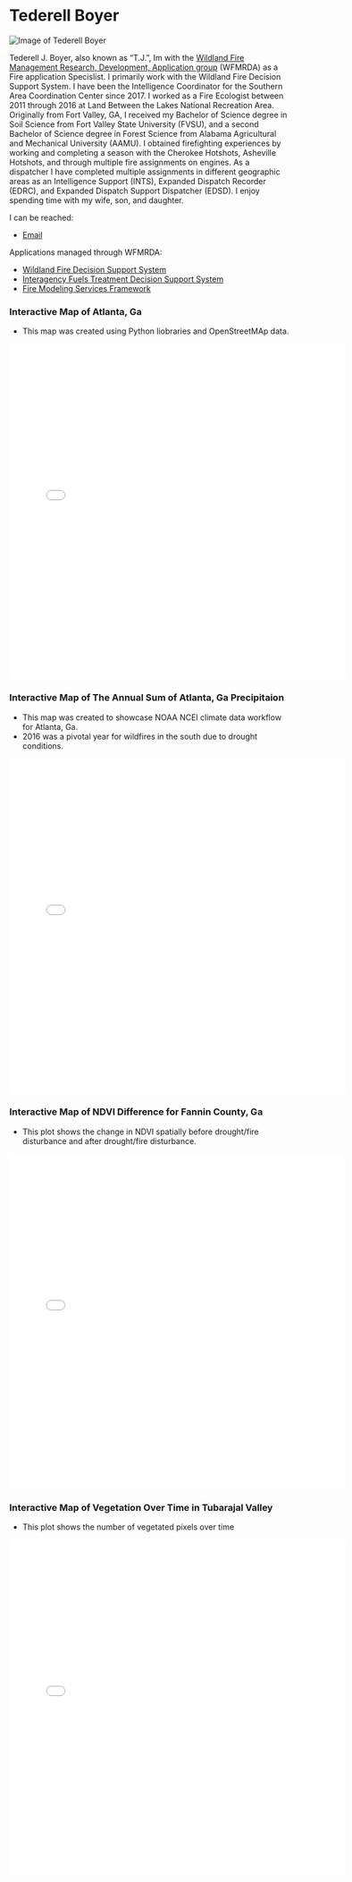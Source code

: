 # Tederell Boyer
![Image of Tederell Boyer](https://wfmrda.nwcg.gov/sites/default/files/images/StaffBios/TJ_Boyer.jpg)


Tederell J. Boyer, also known as “T.J.”, Im with the [Wildland Fire Management Research, Development, Application group](https://wfmrda.nwcg.gov/) (WFMRDA) as a Fire application Specislist. I primarily work with the Wildland Fire Decision Support System. I have been the Intelligence Coordinator for the Southern Area Coordination Center since 2017. I worked as a Fire Ecologist between 2011 through 2016 at Land Between the Lakes National Recreation Area. Originally from Fort Valley, GA, I received my Bachelor of Science degree in Soil Science from Fort Valley State University (FVSU), and a second Bachelor of Science degree in Forest Science from Alabama Agricultural and Mechanical University (AAMU).  I obtained firefighting experiences by working and completing a season with the Cherokee Hotshots, Asheville Hotshots, and through multiple fire assignments on engines. As a dispatcher I have completed multiple assignments in different geographic areas as an Intelligence Support (INTS), Expanded Dispatch Recorder (EDRC), and Expanded Dispatch Support Dispatcher (EDSD). I enjoy spending time with my wife, son, and daughter.

I can be reached:
* [Email](mailto:tederell.boyer@usda.gov)

Applications managed through WFMRDA:
* [Wildland Fire Decision Support System](https://wfdss.firenet.gov/help/Content/Home.htm)
* [Interagency Fuels Treatment Decision Support System](https://iftdss.firenet.gov/iftdss2/#/landing)
* [Fire Modeling Services Framework](https://fmsf2.firenet.gov/)

### Interactive Map of Atlanta, Ga
* This map was created using Python liobraries and OpenStreetMAp data.
  
<embed type="text/html" src="/img/atl.html" width="600" height="600">

### Interactive Map of The Annual Sum of Atlanta, Ga Precipitaion
* This map was created to showcase NOAA NCEI climate data workflow for Atlanta, Ga.
* 2016 was a pivotal year for wildfires in the south due to drought conditions.
  
<embed type="text/html" src="/img/annualsumclimate_plot.html" width="600" height="600">

### Interactive Map of NDVI Difference for Fannin County, Ga
* This plot shows the change in NDVI spatially before drought/fire disturbance and after drought/fire disturbance.
  
<embed type="text/html" src="/img/NDVI_Difference_Fannin_County.html" width="600" height="600">

### Interactive Map of Vegetation Over Time in Tubarajal Valley
* This plot shows the number of vegetated pixels over time
  
<embed type="text/html" src="/img/Vegetation_over_time_in_Tubarjal_Valley.html" width="600" height="600">
